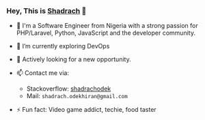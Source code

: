 ### Hey, This is [Shadrach](https://shadrachodek.com) 👋

- 🔭 I'm a Software Engineer from Nigeria with a strong passion for PHP/Laravel, Python, JavaScript and the developer community.
- 🌱 I’m currently exploring DevOps
- 🌱 Actively looking for a new opportunity. 
- 📫 Contact me via:
  - Stackoverflow: [shadrachodek](https://stackoverflow.com/users/4034794/shadrachodek)
  - Mail: `shadrach.odekhiran@gmail.com`
 

- ⚡ Fun fact: Video game addict, techie, food taster




